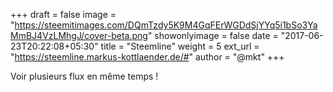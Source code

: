 +++
draft = false
image = "https://steemitimages.com/DQmTzdy5K9M4GqFErWGDdSjYYq5i1bSo3YaMmBJ4VzLMhgJ/cover-beta.png"
showonlyimage = false
date = "2017-06-23T20:22:08+05:30"
title = "Steemline"
weight = 5
ext_url = "https://steemline.markus-kottlaender.de/#"
author = "@mkt"
+++

Voir plusieurs flux en même temps !

<!--more-->
